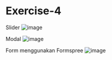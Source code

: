 # Exercise-4


Slider
![image](https://user-images.githubusercontent.com/57872082/69331948-415e3500-0c88-11ea-8964-fcb5cf7a68be.png)

Modal
![image](https://user-images.githubusercontent.com/57872082/69331969-4e7b2400-0c88-11ea-8b7a-1bc4c3d91dfe.png)

Form menggunakan Formspree
![image](https://user-images.githubusercontent.com/57872082/69332050-766a8780-0c88-11ea-981a-4ddd02bc712d.png)


